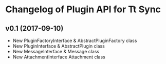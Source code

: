 # Changelog of Plugin API for Tt Sync



## v0.1 (2017-09-10)

- New PluginFactoryInterface & AbstractPluginFactory class
- New PluginInterface & AbstractPlugin class
- New MessageInterface & Message class
- New AttachmentInterface Attachment class
